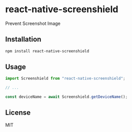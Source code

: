 # react-native-screenshield

Prevent Screenshot Image

## Installation

```sh
npm install react-native-screenshield
```

## Usage

```js
import Screenshield from "react-native-screenshield";

// ...

const deviceName = await Screenshield.getDeviceName();
```

## License

MIT
